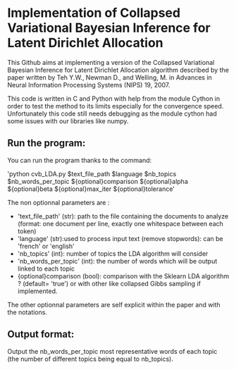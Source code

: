 # Implementation of Collapsed Variational Bayesian Inference for Latent Dirichlet Allocation

This Github aims at implementing a version of the Collapsed Variational Bayesian Inference for Latent Dirichlet Allocation algorithm described by the paper written by Teh Y.W., Newman D., and Welling, M.
in Advances in Neural Information Processing Systems (NIPS) 19, 2007.

This code is written in C and Python with help from the module Cython in order to test the method to its limits especially for the convergence speed. Unfortunately this code still needs debugging as the module cython had some issues with our libraries like numpy.

## Run the program:

You can run the program thanks to the command: 

'python cvb_LDA.py $text_file_path $language $nb_topics $nb_words_per_topic ${optional}comparison ${optional}alpha ${optional}beta ${optional}max_iter ${optional}tolerance'

The non optionnal parameters are :

* 'text_file_path' (str): path to the file containing the documents to analyze (format: one document per line, exactly one whitespace between each token)
* 'language' (str):used to process input text (remove stopwords): can be 'french' or 'english'
* 'nb_topics' (int): number of topics the LDA algorithm will consider
* 'nb_words_per_topic' (int): the number of words which will be output linked to each topic
* {optional}comparison (bool): comparison with the Sklearn LDA algorithm ? (default= 'true') or with other like collapsed Gibbs sampling if implemented.

The other optionnal parameters are self explicit within the paper and with the notations.

## Output format:

Output the nb_words_per_topic most representative words of each topic (the number of different topics being equal to nb_topics).
